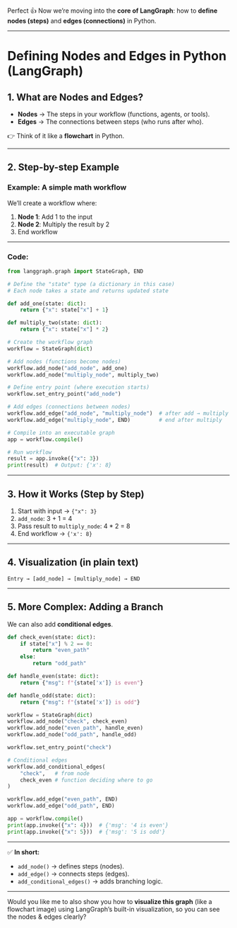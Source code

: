 Perfect 👍 Now we’re moving into the **core of LangGraph**:
how to **define nodes (steps)** and **edges (connections)** in Python.

---

# **Defining Nodes and Edges in Python (LangGraph)**

## 1. What are Nodes and Edges?

* **Nodes** → The steps in your workflow (functions, agents, or tools).
* **Edges** → The connections between steps (who runs after who).

👉 Think of it like a **flowchart** in Python.

---

## 2. Step-by-step Example

### Example: A simple math workflow

We’ll create a workflow where:

1. **Node 1**: Add 1 to the input
2. **Node 2**: Multiply the result by 2
3. End workflow

---

### Code:

```python
from langgraph.graph import StateGraph, END

# Define the "state" type (a dictionary in this case)
# Each node takes a state and returns updated state

def add_one(state: dict):
    return {"x": state["x"] + 1}

def multiply_two(state: dict):
    return {"x": state["x"] * 2}

# Create the workflow graph
workflow = StateGraph(dict)

# Add nodes (functions become nodes)
workflow.add_node("add_node", add_one)
workflow.add_node("multiply_node", multiply_two)

# Define entry point (where execution starts)
workflow.set_entry_point("add_node")

# Add edges (connections between nodes)
workflow.add_edge("add_node", "multiply_node")  # after add → multiply
workflow.add_edge("multiply_node", END)         # end after multiply

# Compile into an executable graph
app = workflow.compile()

# Run workflow
result = app.invoke({"x": 3})
print(result)  # Output: {'x': 8}
```

---

## 3. How it Works (Step by Step)

1. Start with input → `{"x": 3}`
2. `add_node`: 3 + 1 = 4
3. Pass result to `multiply_node`: 4 \* 2 = 8
4. End workflow → `{'x': 8}`

---

## 4. Visualization (in plain text)

```
Entry → [add_node] → [multiply_node] → END
```

---

## 5. More Complex: Adding a Branch

We can also add **conditional edges**.

```python
def check_even(state: dict):
    if state["x"] % 2 == 0:
        return "even_path"
    else:
        return "odd_path"

def handle_even(state: dict):
    return {"msg": f"{state['x']} is even"}

def handle_odd(state: dict):
    return {"msg": f"{state['x']} is odd"}

workflow = StateGraph(dict)
workflow.add_node("check", check_even)
workflow.add_node("even_path", handle_even)
workflow.add_node("odd_path", handle_odd)

workflow.set_entry_point("check")

# Conditional edges
workflow.add_conditional_edges(
    "check",   # from node
    check_even # function deciding where to go
)

workflow.add_edge("even_path", END)
workflow.add_edge("odd_path", END)

app = workflow.compile()
print(app.invoke({"x": 4}))  # {'msg': '4 is even'}
print(app.invoke({"x": 5}))  # {'msg': '5 is odd'}
```

---

✅ **In short:**

* `add_node()` → defines steps (nodes).
* `add_edge()` → connects steps (edges).
* `add_conditional_edges()` → adds branching logic.

---

Would you like me to also show you how to **visualize this graph** (like a flowchart image) using LangGraph’s built-in visualization, so you can see the nodes & edges clearly?
